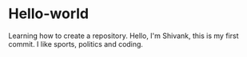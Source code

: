 # Hello-world
Learning how to create a repository. 
Hello, I'm Shivank, this is my first commit. I like sports, politics and coding. 
